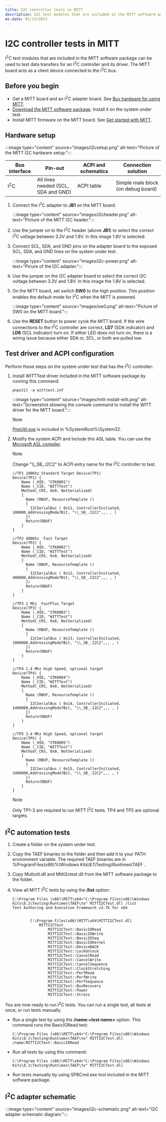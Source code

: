 ```yaml
---
title: I2C controller tests in MITT
description: I2C test modules that are included in the MITT software package can be used to test data transfers for an I2C controller and its driver. The MITT board acts as a client device connected to the I2C bus.
ms.date: 01/13/2023
---
```


# I2C controller tests in MITT

I<sup>2</sup>C test modules that are included in the MITT software package can be used to test data transfers for an I<sup>2</sup>C controller and its driver. The MITT board acts as a client device connected to the I<sup>2</sup>C bus.

## Before you begin

- Get a MITT board and an I<sup>2</sup>C adapter board. See [Buy hardware for using MITT](./multi-interface-test-tool--mitt--.md).
- [Download the MITT software package](download-the-mitt-software-package.md). Install it on the system under test.
- Install MITT firmware on the MITT board. See [Get started with MITT](./get-started-with-mitt---.md).

## Hardware setup

:::image type="content" source="images/i2csetup.png" alt-text="Picture of the MITT I2C hardware setup.":::

| Bus interface | Pin-out | ACPI and schematics | Connection solution |
|---|---|---|---|
| I<sup>2</sup>C | All lines needed (SCL, SDA and GND) | ACPI table | Simple male block (on debug board) |

1. Connect the I<sup>2</sup>C adapter to **JB1** on the MITT board.

    :::image type="content" source="images/i2cheader.png" alt-text="Picture of the MITT I2C header.":::

2. Use the jumper on to the I<sup>2</sup>C header (above **JB1**) to select the correct I<sup>2</sup>C voltage between 3.3V and 1.8V. In this image 1.8V is selected.
3. Connect SCL, SDA, and GND pins on the adapter board to the exposed SCL, SDA, and GND lines on the system under test.

    :::image type="content" source="images/i2c-power.png" alt-text="Picure of the I2C adapter.":::

4. Use the jumper on the I2C adapter board to select the correct I2C voltage between 3.3V and 1.8V. In this image the 1.8V is selected.
5. On the MITT board, set switch **SW0** to the high position. This position enables the default mode for I<sup>2</sup>C when the MITT is powered.

    :::image type="content" source="images/sw0.png" alt-text="Picture of SW0 on the MITT board.":::

6. Use the **RESET** button to power cycle the MITT board. If the wire connections to the I<sup>2</sup>C controller are correct, **LD7** (SDA indicator) and **LD6** (SCL indicator) turn on. If either LED does not turn on, there is a wiring issue because either SDA or, SCL, or both are pulled low.

## Test driver and ACPI configuration

Perform these steps on the system under test that has the I<sup>2</sup>C controller:

1. Install WITTTest driver included in the MITT software package by running this command:

    ```console
    pnputil -a witttest.inf
    ```

    :::image type="content" source="images/mitt-install-witt.png" alt-text="Screenshot showing the console command to install the WITT driver for the MITT board.":::

    >[!NOTE]
    >[PnpUtil.exe](../devtest/pnputil.md) is included in %SystemRoot%\\System32.

2. Modify the system ACPI and include this ASL table. You can use the [Microsoft ASL compiler](../bringup/microsoft-asl-compiler.md).

    >[!NOTE]
    >Change "\\\\\_SB\_.I2C2" to ACPI entry name for the I<sup>2</sup>C controller to test.

    ```asl
    //TP1 100Khz Standard Target Device(TP1)
    Device(TP1) {
        Name (_HID, "STK0001")
        Name (_CID, "WITTTest")
        Method(_CRS, 0x0, NotSerialized)
        {
          Name (RBUF, ResourceTemplate ()
          {
            I2CSerialBus ( 0x11, ControllerInitiated, 100000,AddressingMode7Bit, "\\_SB_.I2C2",,, , )
          })
          Return(RBUF)
        }
    }
    
    //TP2 400Khz  Fast Target
    Device(TP2) {
        Name (_HID, "STK0002")
        Name (_CID, "WITTTest")
        Method(_CRS, 0x0, NotSerialized)
        {
          Name (RBUF, ResourceTemplate ()
          {
            I2CSerialBus ( 0x12, ControllerInitiated, 400000,AddressingMode7Bit, "\\_SB_.I2C2",,, , )
          })
          Return(RBUF)
        }
    }
    
    //TP3 1 Mhz  FastPlus Target
    Device(TP3) {
        Name (_HID, "STK0003")
        Name (_CID, "WITTTest")
        Method(_CRS, 0x0, NotSerialized)
        {
          Name (RBUF, ResourceTemplate ()
          {
            I2CSerialBus ( 0x13, ControllerInitiated, 1000000,AddressingMode7Bit, "\\_SB_.I2C2",,, , )
          })
          Return(RBUF)
        }
    }
    
    //TP4 1.4 Mhz High Speed, optional target
    Device(TP4) {
        Name (_HID, "STK0004")
        Name (_CID, "WITTTest")
        Method(_CRS, 0x0, NotSerialized)
        {
          Name (RBUF, ResourceTemplate ()
          {
            I2CSerialBus ( 0x14, ControllerInitiated, 1400000,AddressingMode7Bit, "\\_SB_.I2C2",,, , )
          })
          Return(RBUF)
        }
    }
    
    //TP5 3.4 Mhz High Speed, optional target
    Device(TP5) {
        Name (_HID, "STK0005")
        Name (_CID, "WITTTest")
        Method(_CRS, 0x0, NotSerialized)
        {
          Name (RBUF, ResourceTemplate ()
          {
            I2CSerialBus ( 0x15, ControllerInitiated, 3400000,AddressingMode7Bit, "\\_SB_.I2C2",,, , )
          })
          Return(RBUF)
        }
    }
    ```

    >[!NOTE]
    >Only TP1-3 are required to run MITT I<sup>2</sup>C tests. TP4 and TP5 are optional targets.

## I<sup>2</sup>C automation tests

1. Create a folder on the system under test.
2. Copy the TAEF binaries to the folder and then add it to your PATH environment variable. The required TAEF binaries are in %ProgramFiles(x86)%\\Windows Kits\\8.1\\Testing\\Runtimes\\TAEF .
3. Copy Muttutil.dll and Mitti2ctest.dll from the MITT software package to the folder.
4. View all MITT I<sup>2</sup>C tests by using the **/list** option:

    ```console
    C:\Program Files (x86)\MITT\x64>"C:\Program Files(x86)\Windows Kits\8.1\Testing\Runtimes\TAEF\te" MITTI2CTest.dll /list
    Test Authoring and Execution Framework v3.7k for x64


            C:\Program Files(x86)\MITT\x64\MITTI2CTest.dll
                MITTI2CTest
                    MITTI2CTest::BasicIORead
                    MITTI2CTest::BasicIOWrite
                    MITTI2CTest::BasicIOSeq
                    MITTI2CTest::BasicIOKernel
                    MITTI2CTest::DeviceNACK
                    MITTI2CTest::LockUnlock
                    MITTI2CTest::CancelRead
                    MITTI2CTest::CancelWrite
                    MITTI2CTest::CancelSequence
                    MITTI2CTest::ClockStretching
                    MITTI2CTest::PerfRead
                    MITTI2CTest::PerfWrite
                    MITTI2CTest::PerfSequence
                    MITTI2CTest::BusRecovery
                    MITTI2CTest::Power
                    MITTI2CTest::Stress
    ```

You are now ready to run I<sup>2</sup>C tests. You can run a single test, all tests at once, or run tests manually.

- Run a single test by using the **/name:*&lt;test name&gt;*** option. This command runs the BasicIORead test:

  ```console
  C:\Program Files (x86)\MITT\x64>"C:\Program Files(x86)\Windows Kits\8.1\Testing\Runtimes\TAEF\te" MITTI2CTest.dll /name:MITTI2CTest::BasicIORead
  ```

- Run all tests by using this command:

  ```console
  C:\Program Files (x86)\MITT\x64>"C:\Program Files(x86)\Windows Kits\8.1\Testing\Runtimes\TAEF\te" MITTI2CTest.dll
  ```

- Run tests manually by using SPBCmd.exe tool included in the MITT software package.

## I<sup>2</sup>C adapter schematic

:::image type="content" source="images/i2c-schematic.png" alt-text="I2C adapter schematic diagram.":::
